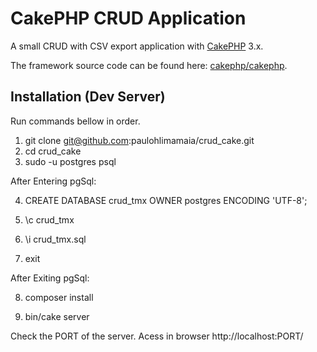 # CakePHP CRUD Application

A small CRUD with CSV export application with [CakePHP](https://cakephp.org) 3.x.

The framework source code can be found here: [cakephp/cakephp](https://github.com/cakephp/cakephp).

## Installation (Dev Server)
Run commands bellow in order.

1. git clone git@github.com:paulohlimamaia/crud_cake.git
2. cd crud_cake
3. sudo -u postgres psql

After Entering pgSql:

4. CREATE DATABASE crud_tmx OWNER postgres ENCODING 'UTF-8';

5. \c crud_tmx

6. \i crud_tmx.sql

7. exit


After Exiting pgSql:

8. composer install

9. bin/cake server

Check the PORT of the server.
Acess in browser http://localhost:PORT/
